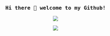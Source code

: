 <h3 align="center"><samp> Hi there 👋 welcome to my Github!</samp></h3>
<p align="center">
  <img src="https://66.media.tumblr.com/80f2805acce4d3cb1694268a7107bbe7/71f7b69b94e638d9-ae/s640x960/e82a6dd4011f58af83fc47c6cbcc16db97d9e051.gif" />
</p>

<p align="center">
  <a href= "https://twitter.com/ari_hacks"><img src="<img src="https://img.icons8.com/material/24/000000/linkedin--v1.png"/></a>
</p>
